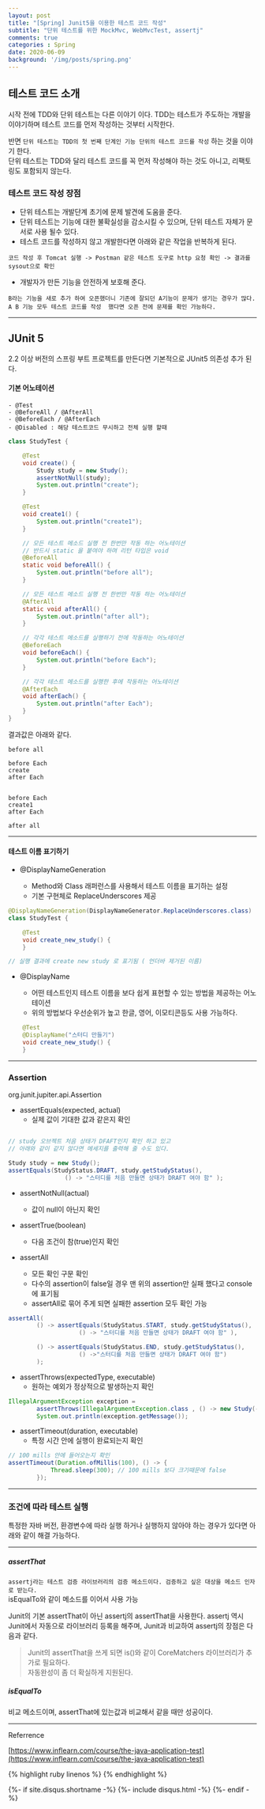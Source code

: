 ```yaml
---
layout: post
title: "[Spring] Junit5을 이용한 테스트 코드 작성"
subtitle: "단위 테스트를 위한 MockMvc, WebMvcTest, assertj"
comments: true
categories : Spring
date: 2020-06-09
background: '/img/posts/spring.png'
---
```


## 테스트 코드 소개 

시작 전에 TDD와 단위 테스트는 다른 이야기 이다. TDD는 테스트가 주도하는 개발을 이야기하며 
테스트 코드를 먼저 작성하는 것부터 시작한다.

반면 `단위 테스트는 TDD의 첫 번째 단계인 기능 단위의 테스트 코드를 작성` 하는 것을 이야기 한다.   
단위 테스트는 TDD와 달리 테스트 코드를 꼭 먼저 작성해야 하는 것도 아니고, 리팩토링도 포함되지 않는다.

### 테스트 코드 작성 장점 

- 단위 테스트는 개발단계 초기에 문제 발견에 도움을 준다.
- 단위 테스트는 기능에 대한 불확실성을 감소시킬 수 있으며, 단위 테스트 자체가 문서로 
사용 될수 있다. 
- 테스트 코드를 작성하지 않고 개발한다면 아래와 같은 작업을 반복하게 된다.    

`코드 작성 후 Tomcat 실행 -> Postman 같은 테스트 도구로 http 요청 확인 -> 결과를 sysout으로 확인`

- 개발자가 만든 기능을 안전하게 보호해 준다.

`B라는 기능을 새로 추가 하여 오픈했더니 기존에 잘되던 A기능이 문제가 생기는 경우가 많다. A B 기능 모두 테스트 코드를 작성 
했다면 오픈 전에 문제를 확인 가능하다.`   

- - - 

## JUnit 5   

2.2 이상 버전의 스프링 부트 프로젝트를 만든다면 기본적으로 JUnit5 의존성 추가 된다.   

#### 기본 어노테이션 

    - @Test
    - @BeforeAll / @AfterAll
    - @BeforeEach / @AfterEach
    - @Disabled : 해당 테스트코드 무시하고 전체 실행 할때 


```java
class StudyTest {

    @Test
    void create() {
        Study study = new Study();
        assertNotNull(study);
        System.out.println("create");
    }

    @Test
    void create1() {
        System.out.println("create1");
    }

    // 모든 테스트 메소드 실행 전 한번만 작동 하는 어노테이션
    // 반드시 static 을 붙여야 하며 리턴 타입은 void
    @BeforeAll
    static void beforeAll() {
        System.out.println("before all");
    }

    // 모든 테스트 메소드 실행 전 한번만 작동 하는 어노테이션
    @AfterAll
    static void afterAll() {
        System.out.println("after all");
    }

    // 각각 테스트 메소드를 실행하기 전에 작동하는 어노테이션
    @BeforeEach
    void beforeEach() {
        System.out.println("before Each");
    }

    // 각각 테스트 메소드를 실행한 후에 작동하는 어노테이션
    @AfterEach
    void afterEach() {
        System.out.println("after Each");
    }
}
```

결과값은 아래와 같다. 


```
before all

before Each
create
after Each


before Each
create1
after Each

after all
```

- - -

#### 테스트 이름 표기하기 

- @DisplayNameGeneration

    - Method와 Class 래퍼런스를 사용해서 테스트 이름을 표기하는 설정
    - 기본 구현체로 ReplaceUnderscores 제공

```java
@DisplayNameGeneration(DisplayNameGenerator.ReplaceUnderscores.class)
class StudyTest {

    @Test
    void create_new_study() {
    }

// 실행 결과에 create new study 로 표기됨 ( 언더바 제거된 이름) 
```

- @DisplayName

    - 어떤 테스트인지 테스트 이름을 보다 쉽게 표현할 수 있는 방법을 제공하는 어노테이션  
    - 위의 방법보다 우선순위가 높고 한글, 영어, 이모티콘등도 사용 가능하다. 

```java
    @Test
    @DisplayName("스터디 만들기")
    void create_new_study() {
    }
```

- - -

### Assertion 

org.junit.jupiter.api.Assertion

- assertEquals(expected, actual) 
    - 실제 값이 기대한 값과 같은지 확인 

```java

// study 오브젝트 처음 상태가 DFAFT인지 확인 하고 있고
// 아래와 같이 같지 않다면 메세지를 출력해 줄 수도 있다. 

Study study = new Study();
assertEquals(StudyStatus.DRAFT, study.getStudyStatus(),
                () -> "스터디를 처음 만들면 상태가 DRAFT 여야 함" );   
```


- assertNotNull(actual) 
    - 값이 null이 아닌지 확인    


- assertTrue(boolean)   
    - 다음 조건이 참(true)인지 확인   


- assertAll
    - 모든 확인 구문 확인  
    - 다수의 assertion이 false일 경우 맨 위의 assertion만 실패 했다고 console에 표기됨   
    - assertAll로 묶어 주게 되면 실패한 assertion 모두 확인 가능   

```java
assertAll(
        () -> assertEquals(StudyStatus.START, study.getStudyStatus(),
                    () -> "스터디를 처음 만들면 상태가 DRAFT 여야 함" ),

        () -> assertEquals(StudyStatus.END, study.getStudyStatus(),
                    () ->"스터디를 처음 만들면 상태가 DRAFT 여야 함")
        );
```


- assertThrows(expectedType, executable)   
    - 원하는 예외가 정상적으로 발생하는지 확인    

```java
IllegalArgumentException exception =
        assertThrows(IllegalArgumentException.class , () -> new Study(-10));
        System.out.println(exception.getMessage());
```


- assertTimeout(duration, executable) 
    - 특정 시간 안에 실행이 완료되는지 확인   


```java
// 100 mills 안에 들어오는지 확인
assertTimeout(Duration.ofMillis(100), () -> {
            Thread.sleep(300); // 100 mills 보다 크기때문에 false
        });
```


- - -

### 조건에 따라 테스트 실행 

특정한 자바 버전, 환경변수에 따라 실행 하거나 실행하지 않아야 하는 경우가 
있다면 아래와 같이 해결 가능하다. 


- - - 


##### assertThat

`assertj라는 테스트 검증 라이브러리의 검증 메소드이다. 검증하고 싶은 대상을 메소드 인자로 받는다.`   
isEqualTo와 같이 메소드를 이어서 사용 가능   

Junit의 기본 assertThat이 아닌 assertj의 assertThat을 사용한다. assertj 역시 Junit에서 자동으로 
라이브러리 등록을 해주며, Junit과 비교하여 assertj의 장점은 다음과 같다.   

> Junit의 assertThat을 쓰게 되면 is()와 같이 CoreMatchers 라이브러리가 추가로 필요하다.   
> 자동완성이 좀 더 확실하게 지원된다.   

##### isEqualTo

비교 메소드이며, assertThat에 있는값과 비교해서 같을 때만 성공이다.   

- - -
Referrence 

[https://www.inflearn.com/course/the-java-application-test](https://www.inflearn.com/course/the-java-application-test)   

{% highlight ruby linenos %}
{% endhighlight %}


{%- if site.disqus.shortname -%}
    {%- include disqus.html -%}
{%- endif -%}

